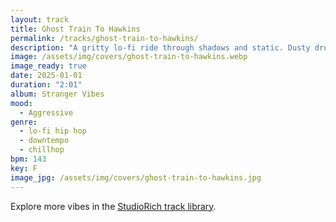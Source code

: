 ```yaml
---
layout: track
title: Ghost Train To Hawkins
permalink: /tracks/ghost-train-to-hawkins/
description: "A gritty lo‑fi ride through shadows and static. Dusty drums and analog warmth rumble like wheels on old tracks, while haunting pads and reverse piano echoes flicker in the dark. The atmosphere feels moody, nostalgic, and quietly defiant — a spectral train carrying fragments of memory through empty stations and sleepless towns."
image: /assets/img/covers/ghost-train-to-hawkins.webp
image_ready: true
date: 2025-01-01
duration: "2:01"
album: Stranger Vibes
mood:
  - Aggressive
genre:
  - lo-fi hip hop
  - downtempo
  - chillhop
bpm: 143
key: F
image_jpg: /assets/img/covers/ghost-train-to-hawkins.jpg
---
```


Explore more vibes in the [StudioRich track library](/tracks/).
